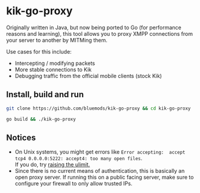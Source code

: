 # kik-go-proxy

Originally written in Java, but now being ported to Go (for performance reasons and learning), this tool allows you to proxy XMPP connections from your server to another by MITMing them.

Use cases for this include:
- Intercepting / modifying packets
- More stable connections to Kik
- Debugging traffic from the official mobile clients (stock Kik)

## Install, build and run

```bash
git clone https://github.com/bluemods/kik-go-proxy && cd kik-go-proxy
```
```bash
go build && ./kik-go-proxy
```

## Notices
- On Unix systems, you might get errors like ```Error accepting:  accept tcp4 0.0.0.0:5222: accept4: too many open files```.<br> If you do, try [raising the ulimit.](https://stackoverflow.com/a/32325509)
- Since there is no current means of authentication, this is basically an open proxy server. If running this on a public facing server, make sure to configure your firewall to only allow trusted IPs.
